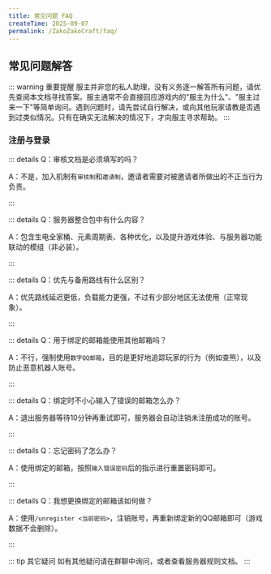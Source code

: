 ```yaml
---
title: 常见问题 FAQ
createTime: 2025-09-07
permalink: /ZakoZakoCraft/faq/
---
```


## 常见问题解答

::: warning 重要提醒
服主并非您的私人助理，没有义务逐一解答所有问题，请优先查阅本文档寻找答案。服主通常不会直接回应游戏内的"服主为什么"、"服主过来一下"等简单询问。遇到问题时，请先尝试自行解决，或向其他玩家请教是否遇到过类似情况。只有在确实无法解决的情况下，才向服主寻求帮助。
:::

### 注册与登录

::: details Q：审核文档是必须填写的吗？

A：不是，加入机制有`审核制`和`邀请制`，邀请者需要对被邀请者所做出的不正当行为负责。

:::

::: details Q：服务器整合包中有什么内容？

A：包含生电全家桶、元素周期表、各种优化，以及提升游戏体验、与服务器功能联动的模组（非必装）。

:::

::: details Q：优先与备用路线有什么区别？

A：优先路线延迟更低，负载能力更强，不过有少部分地区无法使用（正常现象）。

:::

::: details Q：用于绑定的邮箱能使用其他邮箱吗？

A：不行，强制使用`数字QQ邮箱`，目的是更好地追踪玩家的行为（例如查熊），以及防止恶意机器人账号。

:::

::: details Q：绑定时不小心输入了错误的邮箱怎么办？

A：退出服务器等待10分钟再重试即可，服务器会自动注销未注册成功的账号。

:::

::: details Q：忘记密码了怎么办？

A：使用绑定的邮箱，按照`输入错误密码`后的指示进行重置密码即可。

:::

::: details Q：我想更换绑定的邮箱该如何做？

A：使用`/unregister <当前密码>`，注销账号，再重新绑定新的QQ邮箱即可（游戏数据不会删除）。

:::

::: tip 其它疑问
如有其他疑问请在群聊中询问，或者查看服务器规则文档。
:::